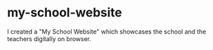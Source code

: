 # my-school-website
I created a "My School Website" which showcases the school and the teachers digitally on browser.
